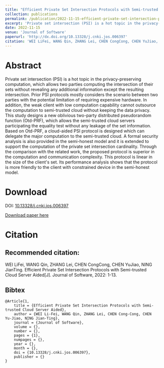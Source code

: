```yaml
---
title: "Efficient Private Set Intersection Protocols with Semi-trusted Cloud Server Aided"
collection: publications
permalink: /publication/2022-11-15-efficient-private-set-intersection-protocols-with-semi-trusted-cloud-server-aided
excerpt: 'Private set intersection (PSI) is a hot topic in the privacy-preserving computation, which allows two parties computing the intersection of their sets without revealing any additional information except the resulting intersection. Prior PSI protocols mostly considers the scenario between two parties with the potential limitation of requiring expensive hardware. In addition, the weak client with low computation capability cannot outsource the computation to semi-trusted cloud without keeping the data privacy. This study designs a new oblivious two-party distributed pseudorandom function (Otd-PRF), which allows the semi-trusted cloud servers participating the equality test without any leakage of the set information. Based on Otd-PRF, a cloud-aided PSI protocol is designed which can delegate the major computation to the semi-trusted cloud. A formal security analysis is also provided in the semi-honest model and it is extended to support the computation of the private set intersection cardinality. Through the comparison with the related work, the proposed protocol is superior in the computation and communication complexity. This protocol is linear in the size of the client's set. Its performance analysis shows that the protocol is more friendly to the client with constrained device in the semi-honest model.'
date: 2022-11-15
venue: 'Journal of Software'
paperurl: 'http://dx.doi.org/10.13328/j.cnki.jos.006397'
citation: 'WEI LiFei, WANG Qin, ZHANG Lei, CHEN CongCong, CHEN YuJiao, NING JianTing. Efficient Private Set Intersection Protocols with Semi-trusted Cloud Server Aided[J]. Journal of Software, 2022: 1-13.'
---
```

# Abstract
Private set intersection (PSI) is a hot topic in the privacy-preserving computation, which allows two parties computing the intersection of their sets without revealing any additional information except the resulting intersection. Prior PSI protocols mostly considers the scenario between two parties with the potential limitation of requiring expensive hardware. In addition, the weak client with low computation capability cannot outsource the computation to semi-trusted cloud without keeping the data privacy. This study designs a new oblivious two-party distributed pseudorandom function (Otd-PRF), which allows the semi-trusted cloud servers participating the equality test without any leakage of the set information. Based on Otd-PRF, a cloud-aided PSI protocol is designed which can delegate the major computation to the semi-trusted cloud. A formal security analysis is also provided in the semi-honest model and it is extended to support the computation of the private set intersection cardinality. Through the comparison with the related work, the proposed protocol is superior in the computation and communication complexity. This protocol is linear in the size of the client's set. Its performance analysis shows that the protocol is more friendly to the client with constrained device in the semi-honest model.

# Download
DOI: [10.13328/j.cnki.jos.006397](http://dx.doi.org/10.13328/j.cnki.jos.006397)

[Download paper here](https://chen-congcong.github.io/files/paper/2022-11-15-efficient-private-set-intersection-protocols-with-semi-trusted-cloud-server-aided.pdf)

# Citation
## Recommended citation: <br>
WEI LiFei, WANG Qin, ZHANG Lei, CHEN CongCong, CHEN YuJiao, NING JianTing. Efficient Private Set Intersection Protocols with Semi-trusted Cloud Server Aided[J]. Journal of Software, 2022: 1-13.

## Bibtex
```
@Article{1,
    title = {Efficient Private Set Intersection Protocols with Semi-trusted Cloud Server Aided},
    author = {WEI Li-Fei, WANG Qin, ZHANG Lei, CHEN Cong-Cong, CHEN Yu-Jiao, NING Jian-Ting},
    journal = {Journal of Software},
    volume = {},
    number = {},
    pages = {1},
    numpages = {},
    year = {},
    month = {},
    doi = {10.13328/j.cnki.jos.006397},
    publisher = {}
} 

```